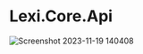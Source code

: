 # Lexi.Core.Api

![Screenshot 2023-11-19 140408](https://github.com/Tarteeb-Team/Lexi.Core/assets/75416890/0eed6a09-8df2-4121-b914-4790a3b57ca7)
